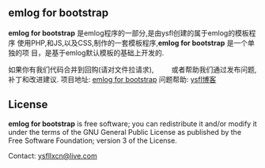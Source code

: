 emlog for bootstrap
-------
**emlog for bootstrap** 是emlog程序的一部分,是由ysfl创建的属于emlog的模板程序
使用PHP,和JS,以及CSS,制作的一套模板程序,**emlog for bootstrap** 是一个单独的项
目，是基于emlog默认模板的基础上开发的.

如果你有我们代码合并到回购(请对文件拉请求), 　　
或者帮助我们通过发布问题,补丁和改进建议.
项目地址: [emlog for bootstrap](https://git.oschina.net/ysfl/emlog-for-bootstrap)
问题帮助: [ysfl博客](http://www.ysfl.cn)


License
-------
**emlog for bootstrap** is free software; you can redistribute it and/or modify it 
under the terms of the GNU General Public License as published by the 
Free Software Foundation; version 3 of the License.

Contact: ysfllxcn@live.com